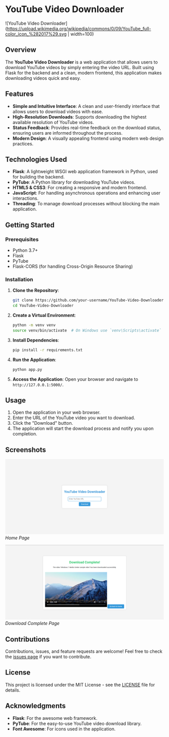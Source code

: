# YouTube Video Downloader

![YouTube Video Downloader](https://upload.wikimedia.org/wikipedia/commons/0/09/YouTube_full-color_icon_%282017%29.svg | width=100)

## Overview

The **YouTube Video Downloader** is a web application that allows users to download YouTube videos by simply entering the video URL. Built using Flask for the backend and a clean, modern frontend, this application makes downloading videos quick and easy. 

## Features

- **Simple and Intuitive Interface**: A clean and user-friendly interface that allows users to download videos with ease.
- **High-Resolution Downloads**: Supports downloading the highest available resolution of YouTube videos.
- **Status Feedback**: Provides real-time feedback on the download status, ensuring users are informed throughout the process.
- **Modern Design**: A visually appealing frontend using modern web design practices.

## Technologies Used

- **Flask**: A lightweight WSGI web application framework in Python, used for building the backend.
- **PyTube**: A Python library for downloading YouTube videos.
- **HTML5 & CSS3**: For creating a responsive and modern frontend.
- **JavaScript**: For handling asynchronous operations and enhancing user interactions.
- **Threading**: To manage download processes without blocking the main application.

## Getting Started

### Prerequisites

- Python 3.7+
- Flask
- PyTube
- Flask-CORS (for handling Cross-Origin Resource Sharing)

### Installation

1. **Clone the Repository**:
    ```sh
    git clone https://github.com/your-username/YouTube-Video-Downloader.git
    cd YouTube-Video-Downloader
    ```

2. **Create a Virtual Environment**:
    ```sh
    python -m venv venv
    source venv/bin/activate  # On Windows use `venv\Scripts\activate`
    ```

3. **Install Dependencies**:
    ```sh
    pip install -r requirements.txt
    ```

4. **Run the Application**:
    ```sh
    python app.py
    ```

5. **Access the Application**:
    Open your browser and navigate to `http://127.0.0.1:5000/`.


## Usage

1. Open the application in your web browser.
2. Enter the URL of the YouTube video you want to download.
3. Click the "Download" button.
4. The application will start the download process and notify you upon completion.

## Screenshots

![Home Page](images/HomePage.png)
*Home Page*

![Download Complete Page](images/Result.png)
*Download Complete Page*

## Contributions

Contributions, issues, and feature requests are welcome! Feel free to check the [issues page](https://github.com/your-username/YouTube-Video-Downloader/issues) if you want to contribute.

## License

This project is licensed under the MIT License - see the [LICENSE](LICENSE) file for details.

## Acknowledgments

- **Flask**: For the awesome web framework.
- **PyTube**: For the easy-to-use YouTube video download library.
- **Font Awesome**: For icons used in the application.


